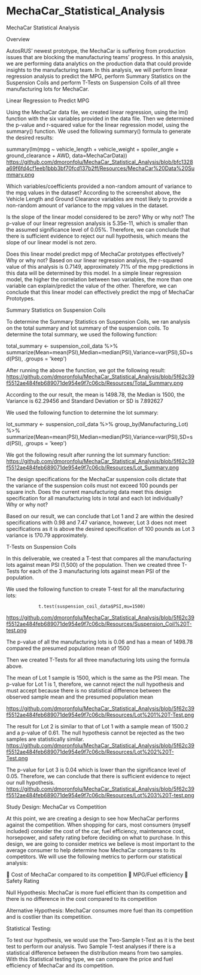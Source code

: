 # MechaCar_Statistical_Analysis
MechaCar Statistical Analysis

Overview

AutosRUS’ newest prototype, the MechaCar is suffering from production issues that are blocking the manufacturing teams’ progress. In this analysis, we are performing data analytics on the production data that could provide insights to the manufacturing team. In this analysis, we will perform linear regression analysis to predict the MPG, perform Summary Statistics on the Suspension Coils and perform T-Tests on Suspension Coils of all three manufacturing lots for MechaCar. 

Linear Regression to Predict MPG

Using the MechaCar data file, we created linear regression, using the lm() function with the six variables provided in the data file. Then we determined the p-value and r-squared value for the linear regression model, using the summary() function. We used the following summary() formula to generate the desired results: 

summary(lm(mpg ~ vehicle_length + vehicle_weight + spoiler_angle + ground_clearance + AWD, data=MechaCarData))    
https://github.com/dmoronfolu/MechaCar_Statistical_Analysis/blob/bfc1328a69f6fd4cf1eeb1bbb3bf70fcd137b2ff/Resources/MechaCar%20Data%20Summary.png

Which variables/coefficients provided a non-random amount of variance to the mpg values in the dataset?
According to the screenshot above, the Vehicle Length and Ground Clearance variables are most likely to provide a non-random amount of variance to the mpg values in the dataset. 

Is the slope of the linear model considered to be zero? Why or why not?
The p-value of our linear regression analysis is 5.35e-11, which is smaller than the assumed significance level of 0.05%. Therefore, we can conclude that there is sufficient evidence to reject our null hypothesis, which means the slope of our linear model is not zero. 

Does this linear model predict mpg of MechaCar prototypes effectively? Why or why not?
Based on our linear regression analysis, the r-squared value of this analysis is 0.7149, approximately 71% of the mpg predictions in this data will be determined by this model.  In a simple linear regression model, the higher the correlation between two variables, the more than one variable can explain/predict the value of the other. 
Therefore, we can conclude that this linear model can effectively predict the mpg of MechaCar Prototypes.

Summary Statistics on Suspension Coils

To determine the Summary Statistics on Suspension Coils, we ran analysis on the total summary and lot summary of the suspension coils. To determine the total summary, we used the following function: 

total_summary <- suspension_coil_data %>% summarize(Mean=mean(PSI),Median=median(PSI),Variance=var(PSI),SD=sd(PSI), .groups = 'keep')

After running the above the function, we got the following result:
https://github.com/dmoronfolu/MechaCar_Statistical_Analysis/blob/5f62c39f5512ae484feb689071de954e9f7c06cb/Resources/Total_Summary.png
 
 
According to the our result, the mean is 1498.78, the Median is 1500, the Variance is 62.29456 and Standard Deviation or SD is 7.892627

We used the following function to determine the lot summary: 

lot_summary <- suspension_coil_data %>% group_by(Manufacturing_Lot) %>% summarize(Mean=mean(PSI),Median=median(PSI),Variance=var(PSI),SD=sd(PSI), .groups = 'keep')

We got the following result after running the lot summary function: 
https://github.com/dmoronfolu/MechaCar_Statistical_Analysis/blob/5f62c39f5512ae484feb689071de954e9f7c06cb/Resources/Lot_Summary.png

The design specifications for the MechaCar suspension coils dictate that the variance of the suspension coils must not exceed 100 pounds per square inch. Does the current manufacturing data meet this design specification for all manufacturing lots in total and each lot individually? Why or why not?

Based on our result, we can conclude that Lot 1 and 2 are within the desired specifications with 0.98 and 7.47 variance, however, Lot 3 does not meet specifications as it is above the desired specification of 100 pounds as Lot 3 variance is 170.79 approximately.

T-Tests on Suspension Coils

In this deliverable, we created a T-test that compares all the manufacturing lots against mean PSI (1,500) of the population. Then we created three T-Tests for each of the 3 manufacturing lots against mean PSI of the population. 

We used the following function to create T-test for all the manufacturing lots: 

				t.test(suspension_coil_data$PSI,mu=1500)

https://github.com/dmoronfolu/MechaCar_Statistical_Analysis/blob/5f62c39f5512ae484feb689071de954e9f7c06cb/Resources/Suspension_Coil%20T-test.png
 
The p-value of all the manufacturing lots is 0.06 and has a mean of 1498.78 compared the presumed population mean of 1500

Then we created T-Tests for all three manufacturing lots using the formula above. 
 
The mean of Lot 1 sample is 1500, which is the same as the PSI mean. The p-value for Lot 1 is 1, therefore, we cannot reject the null hypothesis and must accept because there is no statistical difference between the observed sample mean and the presumed population mean

https://github.com/dmoronfolu/MechaCar_Statistical_Analysis/blob/5f62c39f5512ae484feb689071de954e9f7c06cb/Resources/Lot%201%20T-Test.png

The result for Lot 2 is similar to that of Lot 1 with a sample mean of 1500.2 and a p-value of 0.61. The null hypothesis cannot be rejected as the two samples are statistically similar. 
https://github.com/dmoronfolu/MechaCar_Statistical_Analysis/blob/5f62c39f5512ae484feb689071de954e9f7c06cb/Resources/Lot%202%20T-Test.png

The p-value for Lot 3 is 0.04 which is lower than the significance level of 0.05. Therefore, we can conclude that there is sufficient evidence to reject our null hypothesis.
https://github.com/dmoronfolu/MechaCar_Statistical_Analysis/blob/5f62c39f5512ae484feb689071de954e9f7c06cb/Resources/Lot%203%20T-test.png

Study Design: MechaCar vs Competition

At this point, we are creating a design to see how MechaCar performs against the competition. When shopping for cars, most consumers (myself included) consider the cost of the car, fuel efficiency, maintenance cost, horsepower, and safety rating before deciding on what to purchase. In this design, we are going to consider metrics we believe is most important to the average consumer to help determine how MechaCar compares to its competitors. We will use the following metrics to perform our statistical analysis:

	Cost of MechaCar compared to its competition
	MPG/Fuel efficiency
	Safety Rating

Null Hypothesis:
MechaCar is more fuel efficient than its competition and there is no difference in the cost compared to its competition

Alternative Hypothesis:
MechaCar consumes more fuel than its competition and is costlier than its competition.

Statistical Testing: 

To test our hypothesis, we would use the Two-Sample t-Test as it is the best test to perform our analysis. Two Sample T-test analyses if there is a statistical difference between the distribution means from two samples. With this Statistical testing type, we can compare the price and fuel efficiency of MechaCar and its competition. 
